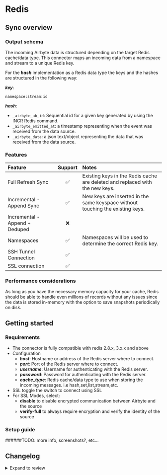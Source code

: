 # Redis

## Sync overview

### Output schema

The incoming Airbyte data is structured depending on the target Redis cache/data type.
This connector maps an incoming data from a namespace and stream to a unique Redis key.

For the **_hash_** implementation as a Redis data type the keys and the hashes are structured in the following way:

**_key_**:

    namespace:stream:id

**_hash_**:

- `_airbyte_ab_id`: Sequential id for a given key generated by using the INCR Redis command.
- `_airbyte_emitted_at`: a timestamp representing when the event was received from the data source.
- `_airbyte_data`: a json text/object representing the data that was received from the data source.

### Features

| Feature                        | Support | Notes                                                                          |
| :----------------------------- | :-----: | :----------------------------------------------------------------------------- |
| Full Refresh Sync              |   ✅    | Existing keys in the Redis cache are deleted and replaced with the new keys.   |
| Incremental - Append Sync      |   ✅    | New keys are inserted in the same keyspace without touching the existing keys. |
| Incremental - Append + Deduped |   ❌    |                                                                                |
| Namespaces                     |   ✅    | Namespaces will be used to determine the correct Redis key.                    |
| SSH Tunnel Connection          |   ✅    |                                                                                |
| SSL connection                 |   ✅    |                                                                                |

### Performance considerations

As long as you have the necessary memory capacity for your cache, Redis should be able to handle even millions of records without any issues since the data is stored in-memory with the option to
save snapshots periodically on disk.

## Getting started

### Requirements

- The connector is fully compatible with redis 2.8.x, 3.x.x and above
- Configuration
  - **_host_**: Hostname or address of the Redis server where to connect.
  - **_port_**: Port of the Redis server where to connect.
  - **_username_**: Username for authenticating with the Redis server.
  - **_password_**: Password for authenticating with the Redis server.
  - **_cache_type_**: Redis cache/data type to use when storing the incoming messages. i.e hash,set,list,stream,etc.
- SSL toggle the switch to connect using SSL
- For SSL Modes, select:
  - **disable** to disable encrypted communication between Airbyte and the source
  - **verify-full** to always require encryption and verify the identity of the source

### Setup guide

######TODO: more info, screenshots?, etc...

## Changelog

<details>
  <summary>Expand to review</summary>

| Version | Date       | Pull Request                                               | Subject         |
| :------ | :--------- | :--------------------------------------------------------- | :-------------- |
| 0.1.4   | 2022-10-25 | [\#18358](https://github.com/airbytehq/airbyte/pull/18358) | TLS support     |
| 0.1.3   | 2022-10-18 | [\#17951](https://github.com/airbytehq/airbyte/pull/17951) | Add SSH support |

</details>
